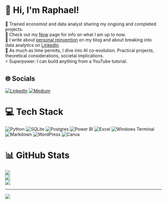 # 💫 Hi, I'm Raphael!
🔭 Trained economist and data analyst sharing my ongoing and completed projects.<br>🌱 Check out my [Now](https://raphaelschagerl.com/now/) page for info on what I am up to now.<br>👯 I write about [personal reinvention](https://raphaelschagerl.com/) on my blog and about breaking into data analytics on [LinkedIn](https://www.linkedin.com/in/raphaelschagerl/).<br>💬 As much as time permits, I dive into AI co-evolution. Practical projects, theoretical considerations, societal implications.<br>⚡ Superpower: I can build anything from a YouTube tutorial. 


## 🌐 Socials
[![LinkedIn](https://img.shields.io/badge/LinkedIn-%230077B5.svg?logo=linkedin&logoColor=white)](https://linkedin.com/in/raphaelschagerl) [![Medium](https://img.shields.io/badge/Medium-12100E?logo=medium&logoColor=white)](https://medium.com/@raphael.schagerl) 

# 💻 Tech Stack
![Python](https://img.shields.io/badge/python-3670A0?style=for-the-badge&logo=python&logoColor=ffdd54) ![SQLite](https://img.shields.io/badge/sqlite-%2307405e.svg?style=for-the-badge&logo=sqlite&logoColor=white) ![Postgres](https://img.shields.io/badge/postgres-%23316192.svg?style=for-the-badge&logo=postgresql&logoColor=white) ![Power BI](https://img.shields.io/badge/Power%20BI-F2C811.svg?style=for-the-badge&logo=Power-BI&logoColor=black) ![Excel](https://img.shields.io/badge/Microsoft%20Excel-217346.svg?style=for-the-badge&logo=Microsoft-Excel&logoColor=white) ![Windows Terminal](https://img.shields.io/badge/Windows%20Terminal-%234D4D4D.svg?style=for-the-badge&logo=windows-terminal&logoColor=white) ![Markdown](https://img.shields.io/badge/markdown-%23000000.svg?style=for-the-badge&logo=markdown&logoColor=white) ![WordPress](https://img.shields.io/badge/WordPress-%23117AC9.svg?style=for-the-badge&logo=WordPress&logoColor=white)  ![Canva](https://img.shields.io/badge/Canva-%2300C4CC.svg?style=for-the-badge&logo=Canva&logoColor=white) 
# 📊 GitHub Stats
![](https://github-readme-stats.vercel.app/api?username=raphaelschagerl&theme=vue&hide_border=false&include_all_commits=false&count_private=false)<br/>
![](https://github-readme-streak-stats.herokuapp.com/?user=raphaelschagerl&theme=vue&hide_border=false)<br/>
![](https://github-readme-stats.vercel.app/api/top-langs/?username=raphaelschagerl&theme=vue&hide_border=false&include_all_commits=false&count_private=false&layout=compact)

---
[![](https://visitcount.itsvg.in/api?id=raphaelschagerl&icon=0&color=3)](https://visitcount.itsvg.in)

<!-- Proudly created with GPRM ( https://gprm.itsvg.in ) -->
